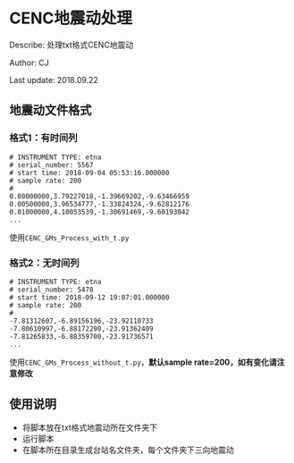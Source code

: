 # CENC地震动处理

Describe: 处理txt格式CENC地震动

Author: CJ

Last update: 2018.09.22

## 地震动文件格式

### 格式1：有时间列

	# INSTRUMENT TYPE: etna
	# serial_number: 5567
	# start time: 2018-09-04 05:53:16.000000
	# sample rate: 200
	# 
	0.00000000,3.79227018,-1.39669202,-9.63466959
	0.00500000,3.96534777,-1.33824324,-9.62812176
	0.01000000,4.10053539,-1.30691469,-9.60193042
	...

使用`CENC_GMs_Process_with_t.py`

### 格式2：无时间列

	# INSTRUMENT TYPE: etna
	# serial_number: 5478
	# start time: 2018-09-12 19:07:01.000000
	# sample rate: 200
	# 
	-7.81312607,-6.89156196,-23.92110733
	-7.80610997,-6.88172290,-23.91362409
	-7.81265833,-6.88359700,-23.91736571
	...

使用`CENC_GMs_Process_without_t.py`，**默认sample rate=200，如有变化请注意修改**

## 使用说明

- 将脚本放在txt格式地震动所在文件夹下
- 运行脚本
- 在脚本所在目录生成台站名文件夹，每个文件夹下三向地震动